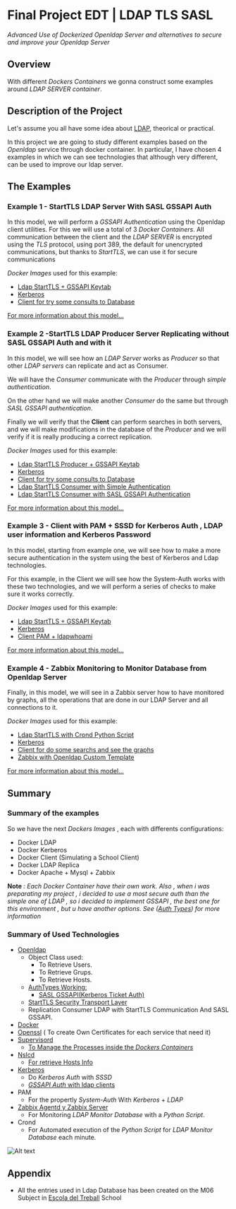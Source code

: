 # Final Project EDT | LDAP TLS SASL
_Advanced Use of Dockerized Openldap Server and alternatives to secure and improve your Openldap Server_

## Overview

With different _Dockers Containers_ we gonna construct some examples around _LDAP SERVER container_.

## Description of the Project

Let's assume you all have some idea about [LDAP](https://es.wikipedia.org/wiki/OpenLDAP), theorical or practical.

In this project we are going to study different examples based on the _Openldap_ service through docker container.
In particular, I have chosen 4 examples in which we can see technologies that although very different, can be used to improve our ldap server.

## The Examples

### Example 1 - StartTLS LDAP Server With SASL GSSAPI Auth

In this model, we will perform a _GSSAPI Authentication_ using the Openldap client utilities. For this we will use a total of 3 _Docker Containers_.
All communication between the client and the _LDAP SERVER_ is encrypted using the _TLS_ protocol, using port 389, the default for unencrypted communications, but thanks to _StartTLS_, we can use it for secure communications

_Docker Images_ used for this example:
- [Ldap StartTLS + GSSAPI Keytab](https://hub.docker.com/r/antagme/ldap_gssapi/) 
- [Kerberos](https://hub.docker.com/r/antagme/kerberos/)
- [Client for try some consults to Database](https://hub.docker.com/r/antagme/client_gssapi/)

[For more information about this model...](https://github.com/antagme/Documentation_Project/blob/master/example1.md)

### Example 2 -StartTLS LDAP Producer Server Replicating without SASL GSSAPI Auth and with it

In this model, we will see how an _LDAP Server_ works as _Producer_ so that other _LDAP servers_ can replicate and act as Consumer.

We will have the _Consumer_ communicate with the _Producer_ through _simple authentication_.

On the other hand we will make another _Consumer_ do the same but through _SASL GSSAPI authentication_.

Finally we will verify that the **Client** can perform searches in both servers, and we will make modifications in the database of the _Producer_ and we will verify if it is really producing a correct replication.

_Docker Images_ used for this example:
- [Ldap StartTLS Producer + GSSAPI Keytab](https://hub.docker.com/r/antagme/ldap_producer/)
- [Kerberos](https://hub.docker.com/r/antagme/kerberos/)
- [Client for try some consults to Database](https://hub.docker.com/r/antagme/client_gssapi/)
- [Ldap StartTLS Consumer with Simple Authentication](https://hub.docker.com/r/antagme/ldap_replica_simple/)
- [Ldap StartTLS Consumer with SASL GSSAPI Authentication](https://hub.docker.com/r/antagme/ldap_replica_gssapi/)

[For more information about this model...](https://github.com/antagme/Documentation_Project/blob/master/example2.md)

### Example 3 - Client with PAM + SSSD for Kerberos Auth , LDAP user information and Kerberos Password

In this model, starting from example one, we will see how to make a more secure authentication in the system using the best of Kerberos and Ldap technologies.

For this example, in the Client we will see how the System-Auth works with these two technologies, and we will perform a series of checks to make sure it works correctly.

_Docker Images_ used for this example:
- [Ldap StartTLS + GSSAPI Keytab](https://hub.docker.com/r/antagme/ldap_sssd)
- [Kerberos](https://hub.docker.com/r/antagme/kerberos/)
- [Client PAM + ldapwhoami](https://hub.docker.com/r/antagme/client/)

[For more information about this model...](https://github.com/antagme/Documentation_Project/blob/master/example3.md)

### Example 4 - Zabbix Monitoring to Monitor Database from Openldap Server

Finally, in this model, we will see in a Zabbix server how to have monitored by graphs, all the operations that are done in our LDAP Server and all connections to it.

_Docker Images_ used for this example:
- [Ldap StartTLS with Crond Python Script](https://hub.docker.com/r/antagme/ldap_zabbix)
- [Kerberos](https://hub.docker.com/r/antagme/kerberos)
- [Client for do some searchs and see the graphs](https://hub.docker.com/r/antagme/client_gssapi)
- [Zabbix with Openldap Custom Template](https://hub.docker.com/r/antagme/httpd/)

[For more information about this model...](https://github.com/antagme/Documentation_Project/blob/master/example4.md)

## Summary

### Summary of the examples

So we have the next _Dockers Images_ , each with differents configurations:

- Docker LDAP
- Docker Kerberos
- Docker Client (Simulating a School Client)
- Docker LDAP Replica 
- Docker Apache + Mysql + Zabbix

**Note** _: Each Docker Container have their own work. Also , when i was preparating my project , i decided to use a most secure auth than the simple one of LDAP , so i decided  to implement GSSAPI , the best one for this environment , but u have another options. See ([Auth Types](http://www.openldap.org/doc/admin24/security.html#Authentication%20Methods)) for more information_

### Summary of Used Technologies

* [Openldap](https://www.openldap.org/)
  * Object Class used:
      * To Retrieve Users.
      * To Retrieve Grups.
      * To Retrieve Hosts.
  * [AuthTypes Working:](https://www.openldap.org/doc/admin24/sasl.html)
     * [SASL GSSAPI(Kerberos Ticket Auth)](https://github.com/antagme/Documentation_Project/blob/master/example1.md#configure)
  * [StartTLS Security Transport Layer](https://www.openldap.org/doc/admin24/tls.html)
  * Replication Consumer LDAP with StartTLS Communication And SASL GSSAPI.
* [Docker](https://docs.docker.com/)
* [Openssl](https://www.openssl.org/) ( To create Own Certificates for each service that need it)
* [Supervisord](http://supervisord.org/)
    * [To Manage the Processes inside the _Dockers Containers_ ](https://github.com/antagme/Documentation_Project/blob/master/HowToSupervisor.md)
* [Nslcd](https://arthurdejong.org/nss-pam-ldapd/)
    * [For retrieve Hosts Info](https://github.com/antagme/Documentation_Project/blob/master/HowToConfigureNslcdAndNssSwitch.md)
* [Kerberos](https://web.mit.edu/kerberos/)
  * Do _Kerberos Auth_ with _SSSD_ 
  * [_GSSAPI Auth_ with ldap clients](https://github.com/antagme/Documentation_Project/blob/master/example1.md#configure)
* PAM
  * For the propertly _System-Auth_ With _Kerberos_ + _LDAP_
* [Zabbix Agentd y Zabbix Server](http://www.zabbix.com/)
  * For Monitoring  _LDAP Monitor Database_ with a _Python Script_.
* Crond
  * For Automated execution of the _Python Script_ for _LDAP Monitor Database_ each minute.

![Alt text](http://octodex.github.com/images/stormtroopocat.jpg "The Stormtroopocat")

## Appendix

- All the entries used in Ldap Database has been created on the M06 Subject in [Escola del Treball](https://www.escoladeltreball.org) School
